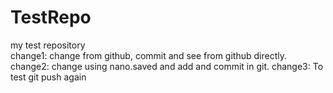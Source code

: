 # TestRepo
my test repository
<br>
change1: change from github, commit and see from github directly.
change2: change using nano.saved and add and commit in git.
change3: To test git push again





